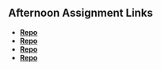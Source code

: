 ## Afternoon Assignment Links

* **[Repo](https://github.com/Jasperdelight/vue-playground)**
* **[Repo](https://github.com/Jasperdelight/vueGifted)**
* **[Repo](https://github.com/Jasperdelight/summer23_gregslistVue)**
* **[Repo](https://github.com/Kyle-Burt/blogger)**
